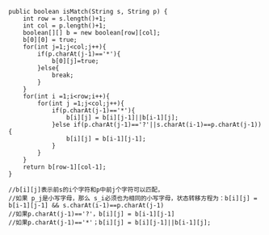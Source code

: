    public boolean isMatch(String s, String p) {
        int row = s.length()+1;
        int col = p.length()+1;
        boolean[][] b = new boolean[row][col];
        b[0][0] = true;
        for(int j=1;j<col;j++){
            if(p.charAt(j-1)=='*'){
                b[0][j]=true;
            }else{
                break;
            }
        }
        for(int i =1;i<row;i++){
            for(int j =1;j<col;j++){
                if(p.charAt(j-1)=='*'){
                    b[i][j] = b[i][j-1]||b[i-1][j];
                }else if(p.charAt(j-1)=='?'||s.charAt(i-1)==p.charAt(j-1)){
                    b[i][j] = b[i-1][j-1];
                }
            }
        }
        return b[row-1][col-1];
    }
    
    //b[i][j]表示前s的i个字符和p中前j个字符可以匹配，
    //如果 p_j是小写字母，那么 s_i必须也为相同的小写字母，状态转移方程为：b[i][j] = b[i-1][j-1] && s.charAt(i-1)==p.charAt(j-1)
    //如果p.charAt(j-1)=='?'，b[i][j] = b[i-1][j-1]
    //如果p.charAt(j-1)=='*'；b[i][j] = b[i][j-1]||b[i-1][j];
